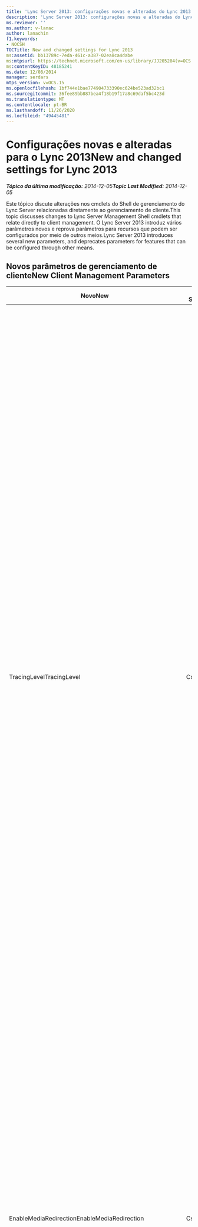 ```yaml
---
title: 'Lync Server 2013: configurações novas e alteradas do Lync 2013'
description: 'Lync Server 2013: configurações novas e alteradas do Lync 2013.'
ms.reviewer: ''
ms.author: v-lanac
author: lanachin
f1.keywords:
- NOCSH
TOCTitle: New and changed settings for Lync 2013
ms:assetid: bb13789c-7eda-461c-a387-02ea8ca4dabe
ms:mtpsurl: https://technet.microsoft.com/en-us/library/JJ205204(v=OCS.15)
ms:contentKeyID: 48185241
ms.date: 12/08/2014
manager: serdars
mtps_version: v=OCS.15
ms.openlocfilehash: 1bf744e1bae774904733390ec624be523ad32bc1
ms.sourcegitcommit: 36fee89bb887bea4f18b19f17a8c69daf5bc423d
ms.translationtype: MT
ms.contentlocale: pt-BR
ms.lasthandoff: 11/26/2020
ms.locfileid: "49445481"
---
```

# <a name="new-and-changed-settings-for-lync-2013"></a><span data-ttu-id="06945-103">Configurações novas e alteradas para o Lync 2013</span><span class="sxs-lookup"><span data-stu-id="06945-103">New and changed settings for Lync 2013</span></span>

<div data-xmlns="http://www.w3.org/1999/xhtml">

<div class="topic" data-xmlns="http://www.w3.org/1999/xhtml" data-msxsl="urn:schemas-microsoft-com:xslt" data-cs="https://msdn.microsoft.com/">

<div data-asp="https://msdn2.microsoft.com/asp">



</div>

<div id="mainSection">

<div id="mainBody"><span data-ttu-id="06945-104">

<span> </span></span><span class="sxs-lookup"><span data-stu-id="06945-104">

<span> </span></span></span>

<span data-ttu-id="06945-105">_**Tópico da última modificação:** 2014-12-05_</span><span class="sxs-lookup"><span data-stu-id="06945-105">_**Topic Last Modified:** 2014-12-05_</span></span>

<span data-ttu-id="06945-106">Este tópico discute alterações nos cmdlets do Shell de gerenciamento do Lync Server relacionadas diretamente ao gerenciamento de cliente.</span><span class="sxs-lookup"><span data-stu-id="06945-106">This topic discusses changes to Lync Server Management Shell cmdlets that relate directly to client management.</span></span> <span data-ttu-id="06945-107">O Lync Server 2013 introduz vários parâmetros novos e reprova parâmetros para recursos que podem ser configurados por meio de outros meios.</span><span class="sxs-lookup"><span data-stu-id="06945-107">Lync Server 2013 introduces several new parameters, and deprecates parameters for features that can be configured through other means.</span></span>

<div>

## <a name="new-client-management-parameters"></a><span data-ttu-id="06945-108">Novos parâmetros de gerenciamento de cliente</span><span class="sxs-lookup"><span data-stu-id="06945-108">New Client Management Parameters</span></span>


<table>
<colgroup>
<col style="width: 33%" />
<col style="width: 33%" />
<col style="width: 33%" />
</colgroup>
<thead>
<tr class="header">
<th><span data-ttu-id="06945-109">Novo</span><span class="sxs-lookup"><span data-stu-id="06945-109">New</span></span></th>
<th><span data-ttu-id="06945-110">Cmdlet do Shell de gerenciamento do Lync Server</span><span class="sxs-lookup"><span data-stu-id="06945-110">Lync Server Management Shell Cmdlet</span></span></th>
<th><span data-ttu-id="06945-111">Descrição</span><span class="sxs-lookup"><span data-stu-id="06945-111">Description</span></span></th>
</tr>
</thead>
<tbody>
<tr class="odd">
<td><p><span data-ttu-id="06945-112">TracingLevel</span><span class="sxs-lookup"><span data-stu-id="06945-112">TracingLevel</span></span></p></td>
<td><p><span data-ttu-id="06945-113">CsClientPolicy</span><span class="sxs-lookup"><span data-stu-id="06945-113">CsClientPolicy</span></span></p></td>
<td><p><span data-ttu-id="06945-114">Quando definido como true, o rastreamento de software será habilitado no Lync; Quando definida como false, o rastreamento de software será desabilitado.</span><span class="sxs-lookup"><span data-stu-id="06945-114">When set to True, software tracing will be enabled in Lync; when set to False, software tracing will be disabled.</span></span> <span data-ttu-id="06945-115">O rastreamento de software envolve manter um registro detalhado de tudo o que um programa faz (incluindo o rastreamento de chamadas de API).</span><span class="sxs-lookup"><span data-stu-id="06945-115">Software tracing involves keeping a detailed record of everything that a program does (including tracking API calls).</span></span> <span data-ttu-id="06945-116">O rastreamento é principalmente útil para desenvolvedores e para a equipe de suporte do aplicativo. Essa configuração é equivalente à configuração de política de grupo do Communications Server 2007 R2 &quot; ative o rastreamento para o Communicator. &quot; As configurações são as seguintes:</span><span class="sxs-lookup"><span data-stu-id="06945-116">Tracing is mostly useful to developers and to application support personnel.This setting is equivalent to the Communications Server 2007 R2 Group Policy setting &quot;Turn on tracing for Communicator.&quot; The settings are as follows:</span></span></p>
<ul>
<li><p><span data-ttu-id="06945-117">Off = o rastreamento está desabilitado e o usuário não pode alterar essa configuração.</span><span class="sxs-lookup"><span data-stu-id="06945-117">Off = Tracing is disabled and the user cannot change this setting.</span></span></p></li>
<li><p><span data-ttu-id="06945-118">Light = o rastreamento mínimo é executado e o usuário não pode alterar essa configuração.</span><span class="sxs-lookup"><span data-stu-id="06945-118">Light = Minimal tracing is performed, and the user cannot change this setting.</span></span></p></li>
<li><p><span data-ttu-id="06945-119">On = o rastreamento detalhado é executado e o usuário não pode alterar essa configuração.</span><span class="sxs-lookup"><span data-stu-id="06945-119">On = Verbose tracing is performed, and the user cannot change this setting.</span></span></p></li>
</ul>
<p><span data-ttu-id="06945-120">Por padrão, TracingLevel é definido como um valor nulo.</span><span class="sxs-lookup"><span data-stu-id="06945-120">By default TracingLevel is set to a null value.</span></span> <span data-ttu-id="06945-121">Isso significa que o rastreamento mínimo é executado, mas o usuário pode habilitar ou desabilitar esse rastreamento mínimo.</span><span class="sxs-lookup"><span data-stu-id="06945-121">That means that minimal tracing is performed, but the user can enable or disable this minimal tracing.</span></span></p></td>
</tr>
<tr class="even">
<td><p><span data-ttu-id="06945-122">EnableMediaRedirection</span><span class="sxs-lookup"><span data-stu-id="06945-122">EnableMediaRedirection</span></span></p></td>
<td><p><span data-ttu-id="06945-123">CsClientPolicy</span><span class="sxs-lookup"><span data-stu-id="06945-123">CsClientPolicy</span></span></p></td>
<td><p><span data-ttu-id="06945-124">Quando definida como true ($True) permite que os fluxos de áudio e vídeo sejam separados de outros tráfegos de rede, por sua vez, isso permite que os dispositivos cliente façam a codificação e decodifique de áudio e vídeo localmente.</span><span class="sxs-lookup"><span data-stu-id="06945-124">When set to True ($True) allows audio and video streams to be separated from other network traffic, In turn, this allows client devices to do encoding and decoding of audio and video locally.</span></span> <span data-ttu-id="06945-125">O redirecionamento de mídia normalmente resulta em uso de largura de banda menor, maior escalabilidade de servidor e uma experiência ideal para o usuário em comparação com técnicas semelhantes, como a compactação de dispositivo ou de compactação de codec.</span><span class="sxs-lookup"><span data-stu-id="06945-125">Media redirection typically results in lower bandwidth usage, higher server scalability, and a more-optimal user experience compared to similar techniques such as device remoting or codec compression.</span></span></p></td>
</tr>
<tr class="odd">
<td><p><span data-ttu-id="06945-126">AllowLargeMeetings</span><span class="sxs-lookup"><span data-stu-id="06945-126">AllowLargeMeetings</span></span></p></td>
<td><p><span data-ttu-id="06945-127">CsConferencing</span><span class="sxs-lookup"><span data-stu-id="06945-127">CsConferencing</span></span></p></td>
<td><p><span data-ttu-id="06945-128">Quando definido como verdadeiro, todas as reuniões do Lync são tratadas como &quot; reuniões grandes. &quot; Com uma reunião grande, as restrições são colocadas no número de notificações enviadas aos participantes, além do tamanho da lista de reuniões transmitidas por padrão.</span><span class="sxs-lookup"><span data-stu-id="06945-128">When set to True, all Lync Meetings are treated as &quot;large meetings.&quot; With a large meeting, restrictions are placed on the number of notifications that are sent to participants, in addition to the size of the meeting roster that is transmitted by default.</span></span></p></td>
</tr>
<tr class="even">
<td><p><span data-ttu-id="06945-129">DisablePowerPointAnnotations</span><span class="sxs-lookup"><span data-stu-id="06945-129">DisablePowerPointAnnotations</span></span></p></td>
<td><p><span data-ttu-id="06945-130">CsConferencing</span><span class="sxs-lookup"><span data-stu-id="06945-130">CsConferencing</span></span></p></td>
<td><p><span data-ttu-id="06945-131">Quando definido como verdadeiro ($True) os usuários não poderão adicionar anotações aos slides do PowerPoint usados em uma conferência.</span><span class="sxs-lookup"><span data-stu-id="06945-131">When set to True ($True) users won’t be able to add annotations to PowerPoint slides used in a conference.</span></span> <span data-ttu-id="06945-132">No entanto, dependendo do valor da propriedade AllowAnnotations, os usuários ainda terão acesso a outros recursos do whiteboard.</span><span class="sxs-lookup"><span data-stu-id="06945-132">However (depending on the value of the AllowAnnotations property), users will still have access to other whiteboarding features.</span></span> <span data-ttu-id="06945-133">O valor padrão é false, o que significa que as anotações do PowerPoint são permitidas.</span><span class="sxs-lookup"><span data-stu-id="06945-133">The default value is False, meaning that PowerPoint annotations are allowed.</span></span></p></td>
</tr>
<tr class="odd">
<td><p><span data-ttu-id="06945-134">AllowSharedNotes</span><span class="sxs-lookup"><span data-stu-id="06945-134">AllowSharedNotes</span></span></p></td>
<td><p><span data-ttu-id="06945-135">CsConferencing</span><span class="sxs-lookup"><span data-stu-id="06945-135">CsConferencing</span></span></p></td>
<td><p><span data-ttu-id="06945-136">Quando definido como verdadeiro (o valor padrão), todos os blocos de anotações abertos do OneNote vinculados à conferência serão automaticamente atualizados com informações como participantes da conferência e detalhes sobre o conteúdo compartilhado durante a conferência.</span><span class="sxs-lookup"><span data-stu-id="06945-136">When set to True (the default value) any open OneNote notebooks linked to the conference will automatically be updated with information such as conference participants and details about content shared during the conference.</span></span></p></td>
</tr>
<tr class="even">
<td><p><span data-ttu-id="06945-137">EnableInviteCustomization</span><span class="sxs-lookup"><span data-stu-id="06945-137">EnableInviteCustomization</span></span></p></td>
<td><p><span data-ttu-id="06945-138">CsMeetingConfiguration</span><span class="sxs-lookup"><span data-stu-id="06945-138">CsMeetingConfiguration</span></span></p></td>
<td><p><span data-ttu-id="06945-139">Usado juntamente com outros parâmetros novos CsMeetingConfiguration para personalizar os convites de reunião gerados pelo suplemento de reunião online do Lync 2013.</span><span class="sxs-lookup"><span data-stu-id="06945-139">Used along with the other new CsMeetingConfiguration parameters to customize the meeting invitations generated by the Online Meeting Add-in for Lync 2013.</span></span></p></td>
</tr>
<tr class="odd">
<td><p><span data-ttu-id="06945-140">LogoURL</span><span class="sxs-lookup"><span data-stu-id="06945-140">LogoURL</span></span></p></td>
<td><p><span data-ttu-id="06945-141">CsMeetingConfiguration</span><span class="sxs-lookup"><span data-stu-id="06945-141">CsMeetingConfiguration</span></span></p></td>
<td><p><span data-ttu-id="06945-142">Adiciona o logotipo da sua organização a todos os convites gerados pelo suplemento de reunião online do Lync 2013.</span><span class="sxs-lookup"><span data-stu-id="06945-142">Adds your organization’s logo to all invitations generated by the Online Meeting Add-in for Lync 2013.</span></span> <span data-ttu-id="06945-143">Você especifica a URL de uma imagem GIF ou JPG.</span><span class="sxs-lookup"><span data-stu-id="06945-143">You specify the URL of a GIF or JPG image.</span></span></p></td>
</tr>
<tr class="even">
<td><p><span data-ttu-id="06945-144">HelpURL</span><span class="sxs-lookup"><span data-stu-id="06945-144">HelpURL</span></span></p></td>
<td><p><span data-ttu-id="06945-145">CsMeetingConfiguration</span><span class="sxs-lookup"><span data-stu-id="06945-145">CsMeetingConfiguration</span></span></p></td>
<td><p><span data-ttu-id="06945-146">Adiciona a ajuda ou a URL de suporte da sua organização a todos os convites gerados pelo suplemento de reunião online do Lync 2013.</span><span class="sxs-lookup"><span data-stu-id="06945-146">Adds your organization’s help or support URL to all invitations generated by the Online Meeting Add-in for Lync 2013.</span></span></p></td>
</tr>
<tr class="odd">
<td><p><span data-ttu-id="06945-147">LegalURL</span><span class="sxs-lookup"><span data-stu-id="06945-147">LegalURL</span></span></p></td>
<td><p><span data-ttu-id="06945-148">CsMeetingConfiguration</span><span class="sxs-lookup"><span data-stu-id="06945-148">CsMeetingConfiguration</span></span></p></td>
<td><p><span data-ttu-id="06945-149">Adiciona texto legal ou texto de aviso de isenção a todos os convites gerados pelo suplemento de reunião online do Lync 2013.</span><span class="sxs-lookup"><span data-stu-id="06945-149">Adds legal text or disclaimer text to all invitations generated by the Online Meeting Add-in for Lync 2013.</span></span> <span data-ttu-id="06945-150">Você especifica a URL para o local do texto.</span><span class="sxs-lookup"><span data-stu-id="06945-150">You specify the URL for the location of the text.</span></span></p></td>
</tr>
<tr class="even">
<td><p><span data-ttu-id="06945-151">CustomFooterText</span><span class="sxs-lookup"><span data-stu-id="06945-151">CustomFooterText</span></span></p></td>
<td><p><span data-ttu-id="06945-152">CsMeetingConfiguration</span><span class="sxs-lookup"><span data-stu-id="06945-152">CsMeetingConfiguration</span></span></p></td>
<td><p><span data-ttu-id="06945-153">Adiciona um rodapé personalizado a todos os convites gerados pelo suplemento de reunião online do Lync 2013.</span><span class="sxs-lookup"><span data-stu-id="06945-153">Adds a custom footer to all invitations generated by the Online Meeting Add-in for Lync 2013.</span></span> <span data-ttu-id="06945-154">Você especifica a URL para o local do texto do rodapé personalizado.</span><span class="sxs-lookup"><span data-stu-id="06945-154">You specify the URL for the location of the custom footer text.</span></span></p></td>
</tr>
</tbody>
</table>


<div>

## <a name="deprecated-client-management-parameters"></a><span data-ttu-id="06945-155">Parâmetros de gerenciamento de cliente preteridos</span><span class="sxs-lookup"><span data-stu-id="06945-155">Deprecated Client Management Parameters</span></span>


<table>
<colgroup>
<col style="width: 33%" />
<col style="width: 33%" />
<col style="width: 33%" />
</colgroup>
<thead>
<tr class="header">
<th><span data-ttu-id="06945-156">Parâmetro</span><span class="sxs-lookup"><span data-stu-id="06945-156">Parameter</span></span></th>
<th><span data-ttu-id="06945-157">Cmdlet do Shell de gerenciamento do Lync Server</span><span class="sxs-lookup"><span data-stu-id="06945-157">Lync Server Management Shell Cmdlet</span></span></th>
<th><span data-ttu-id="06945-158">Descrição</span><span class="sxs-lookup"><span data-stu-id="06945-158">Description</span></span></th>
</tr>
</thead>
<tbody>
<tr class="odd">
<td><p><span data-ttu-id="06945-159">CustomizedHelpUrl</span><span class="sxs-lookup"><span data-stu-id="06945-159">CustomizedHelpUrl</span></span></p></td>
<td><p><span data-ttu-id="06945-160">CsClientPolicy</span><span class="sxs-lookup"><span data-stu-id="06945-160">CsClientPolicy</span></span></p></td>
<td><p><span data-ttu-id="06945-161">Esse parâmetro foi preterido para uso com o Lync Server 2013.</span><span class="sxs-lookup"><span data-stu-id="06945-161">This parameter has been deprecated for use with Lync Server 2013.</span></span> <span data-ttu-id="06945-162">Quando usado em conjunto com EnableEnterpriseCustomizedHelp, esse parâmetro habilitou uma organização para especificar uma URL de modo que, quando os usuários clicarem no menu ajuda no Lync, a ajuda personalizada seria exibida.</span><span class="sxs-lookup"><span data-stu-id="06945-162">When used in conjunction with EnableEnterpriseCustomizedHelp, this parameter enabled an organization to specify a URL so that when users clicked the Help menu in Lync, customized help would display.</span></span></p></td>
</tr>
<tr class="even">
<td><p><span data-ttu-id="06945-163">EnableEnterpriseCustomizedHelp</span><span class="sxs-lookup"><span data-stu-id="06945-163">EnableEnterpriseCustomizedHelp</span></span></p></td>
<td><p><span data-ttu-id="06945-164">CsClientPolicy</span><span class="sxs-lookup"><span data-stu-id="06945-164">CsClientPolicy</span></span></p></td>
<td><p><span data-ttu-id="06945-165">Esse parâmetro foi preterido para uso com o Lync Server 2013.</span><span class="sxs-lookup"><span data-stu-id="06945-165">This parameter has been deprecated for use with Lync Server 2013.</span></span> <span data-ttu-id="06945-166">Quando usado em conjunto com CustomizedHelpUrl, este parâmetro habilitou organizações para exibir a ajuda personalizada.</span><span class="sxs-lookup"><span data-stu-id="06945-166">When used in conjunction with CustomizedHelpUrl, this parameter enabled organizations to display customized help.</span></span></p></td>
</tr>
<tr class="odd">
<td><p><span data-ttu-id="06945-167">EnableSQMData</span><span class="sxs-lookup"><span data-stu-id="06945-167">EnableSQMData</span></span></p></td>
<td><p><span data-ttu-id="06945-168">CsClientPolicy</span><span class="sxs-lookup"><span data-stu-id="06945-168">CsClientPolicy</span></span></p></td>
<td><p><span data-ttu-id="06945-169">O parâmetro EnableSQMData do cmdlet Set-CSClientPolicy foi removido no Lync Server 2013.</span><span class="sxs-lookup"><span data-stu-id="06945-169">The EnableSQMData parameter of the Set-CSClientPolicy cmdlet has been removed in Lync Server 2013.</span></span> <span data-ttu-id="06945-170">Em vez disso, você pode usar a configuração de política de grupo compartilhado para dados de gerenciamento de qualidade de software (SQM) para determinar a interface do usuário para a opção de aperfeiçoamento da experiência do usuário na página Opções gerais do cliente do Lync:</span><span class="sxs-lookup"><span data-stu-id="06945-170">Instead, you can use the shared Group Policy setting for Software Quality Management (SQM) data to determine the user interface for the Customer Experience Improvement option in the Lync client General options page:</span></span></p>
<p><span data-ttu-id="06945-171">HKEY_CURRENT_USER\Software\Policies\Microsoft\Office\Common\QMEnable</span><span class="sxs-lookup"><span data-stu-id="06945-171">HKEY_CURRENT_USER\Software\Policies\Microsoft\Office\Common\QMEnable</span></span></p>
<p><span data-ttu-id="06945-172">Valores</span><span class="sxs-lookup"><span data-stu-id="06945-172">Values:</span></span></p>
<p><span data-ttu-id="06945-173">1 = exibir e marcar a caixa de seleção (o usuário pode desmarcar a caixa de seleção)</span><span class="sxs-lookup"><span data-stu-id="06945-173">1 = Display and select the check box (the user can clear the check box)</span></span></p>
<p><span data-ttu-id="06945-174">0 = desativar e desativar a caixa de seleção (o usuário não pode substituir)</span><span class="sxs-lookup"><span data-stu-id="06945-174">0 = Turn off and disable the check box (user can't override)</span></span></p>
<p><span data-ttu-id="06945-175">NULL = o valor é determinado pela instalação do Office e a caixa de seleção é exibida para os usuários definirem como escolher</span><span class="sxs-lookup"><span data-stu-id="06945-175">Null = The value is determined by Office setup, and the check box is displayed for users to set as they choose</span></span></p></td>
</tr>
<tr class="even">
<td><p><span data-ttu-id="06945-176">AllowExchangeContactStore</span><span class="sxs-lookup"><span data-stu-id="06945-176">AllowExchangeContactStore</span></span></p></td>
<td><p><span data-ttu-id="06945-177">CsClientPolicy</span><span class="sxs-lookup"><span data-stu-id="06945-177">CsClientPolicy</span></span></p></td>
<td><p><span data-ttu-id="06945-178">Esse parâmetro foi removido.</span><span class="sxs-lookup"><span data-stu-id="06945-178">This parameter has been removed.</span></span> <span data-ttu-id="06945-179">Em vez disso, quando você implanta o Lync Server 2013 e publica a topologia, o repositório de contatos unificado é habilitado para todos os usuários por padrão.</span><span class="sxs-lookup"><span data-stu-id="06945-179">Instead, when you deploy Lync Server 2013 and publish the topology, unified contact store is enabled for all users by default.</span></span> <span data-ttu-id="06945-180">Isso significa que todos os contatos de um usuário são mantidos no Exchange e estão disponíveis no Lync, no Outlook e no Outlook Web Access.</span><span class="sxs-lookup"><span data-stu-id="06945-180">This means that all a user’s contacts are kept in Exchange and are available in Lync, Outlook, and Outlook Web Access.</span></span> <span data-ttu-id="06945-181">Você pode usar o cmdlet Set-CsUserServicesPolicy para personalizar quais usuários têm o repositório de contatos unificado disponível.</span><span class="sxs-lookup"><span data-stu-id="06945-181">You can use the Set-CsUserServicesPolicy cmdlet to customize which users have unified contact store available.</span></span> <span data-ttu-id="06945-182">Você pode habilitar usuários globalmente, por site, por locatário ou por indivíduos ou grupos de indivíduos.</span><span class="sxs-lookup"><span data-stu-id="06945-182">You can enable users globally, by site, by tenant, or by individuals or groups of individuals.</span></span> <span data-ttu-id="06945-183">Para obter detalhes, consulte <a href="lync-server-2013-enable-users-for-unified-contact-store.md">habilitar usuários para o repositório de contatos unificado no Lync Server 2013</a>.</span><span class="sxs-lookup"><span data-stu-id="06945-183">For details, see <a href="lync-server-2013-enable-users-for-unified-contact-store.md">Enable users for unified contact store in Lync Server 2013</a>.</span></span></p></td>
</tr>
<tr class="odd">
<td><p><span data-ttu-id="06945-184">MAPIPollInterval</span><span class="sxs-lookup"><span data-stu-id="06945-184">MAPIPollInterval</span></span></p></td>
<td><p><span data-ttu-id="06945-185">CsClientPolicy</span><span class="sxs-lookup"><span data-stu-id="06945-185">CsClientPolicy</span></span></p></td>
<td><p><span data-ttu-id="06945-186">Esse parâmetro não é usado pelo Lync 2013.</span><span class="sxs-lookup"><span data-stu-id="06945-186">This parameter is not used by Lync 2013.</span></span> <span data-ttu-id="06945-187">Em versões anteriores, esse parâmetro especificou com que frequência o cliente recuperou dados MAPI de pastas públicas do Exchange</span><span class="sxs-lookup"><span data-stu-id="06945-187">In previous releases, this parameter specified how often the client retrieved MAPI data from Exchange public folders</span></span></p></td>
</tr>
<tr class="even">
<td><p><span data-ttu-id="06945-188">DisableICE</span><span class="sxs-lookup"><span data-stu-id="06945-188">DisableICE</span></span></p></td>
<td><p><span data-ttu-id="06945-189">CsClientPolicy</span><span class="sxs-lookup"><span data-stu-id="06945-189">CsClientPolicy</span></span></p></td>
<td><p><span data-ttu-id="06945-190">Este parâmetro foi preterido no Lync 2013.</span><span class="sxs-lookup"><span data-stu-id="06945-190">This parameter was deprecated in Lync 2013.</span></span></p></td>
</tr>
</tbody>
</table><span data-ttu-id="06945-191">


</div>

</div>

</div>

<span> </span>

</div>

</div>

</span><span class="sxs-lookup"><span data-stu-id="06945-191">


</div>

</div>

</div>

<span> </span>

</div>

</div>

</span></span></div>

